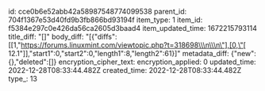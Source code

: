 id: cce0b6e52abb42a58987548774099538
parent_id: 704f1367e53d40fd9b3fb866bd93194f
item_type: 1
item_id: f5384e297c0e426da56ca2605d3baad4
item_updated_time: 1672215793114
title_diff: "[]"
body_diff: "[{\"diffs\":[[1,\"https://forums.linuxmint.com/viewtopic.php?t=318698\\\n\\\n\"],[0,\"[   12.1\"]],\"start1\":0,\"start2\":0,\"length1\":8,\"length2\":61}]"
metadata_diff: {"new":{},"deleted":[]}
encryption_cipher_text: 
encryption_applied: 0
updated_time: 2022-12-28T08:33:44.482Z
created_time: 2022-12-28T08:33:44.482Z
type_: 13